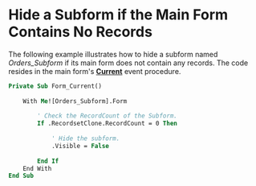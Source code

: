
# Hide a Subform if the Main Form Contains No Records

The following example illustrates how to hide a subform named  _Orders_Subform_ if its main form does not contain any records. The code resides in the main form's **[Current](44961599-2B0A-874E-BE64-1E29F47F839F.md)** event procedure.


```vb
Private Sub Form_Current() 
 
    With Me![Orders_Subform].Form 
     
        ' Check the RecordCount of the Subform. 
        If .RecordsetClone.RecordCount = 0 Then 
         
            ' Hide the subform. 
            .Visible = False 
         
        End If 
    End With 
End Sub
```

